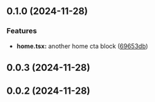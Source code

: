 

## 0.1.0 (2024-11-28)


### Features

* **home.tsx:** another home cta block ([69653db](https://github.com/thomasm0/release-it-test/commit/69653dbcc00d438153c75086a108a72b20e9264e))

## 0.0.3 (2024-11-28)

## 0.0.2 (2024-11-28)

